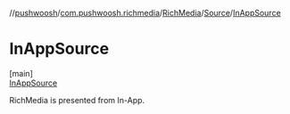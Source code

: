 //[pushwoosh](../../../../../index.md)/[com.pushwoosh.richmedia](../../../index.md)/[RichMedia](../../index.md)/[Source](../index.md)/[InAppSource](index.md)

# InAppSource

[main]\
[InAppSource](index.md)

RichMedia is presented from In-App.
